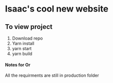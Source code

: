 # Isaac's cool new website
## To view project 
1. Download repo
2. Yarn install 
3. yarn start
4. yarn build

#### Notes for Or
All the requirments are still in production folder 